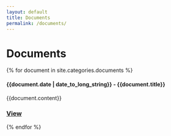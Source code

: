 ```yaml
---
layout: default
title: Documents
permalink: /documents/
---
```



<h1 class="page-heading">Documents</h1>

<div class="documents">
	{% for document in site.categories.documents %}
		<article class="documents-article">
			<h4 class="documents-title">{{document.date | date_to_long_string}} - {{document.title}}</h4>
			<p>{{document.content}}</p>
			<h3><a href="{{document.link}}">View</a></h3>
		</article>
	{% endfor %}
</div>